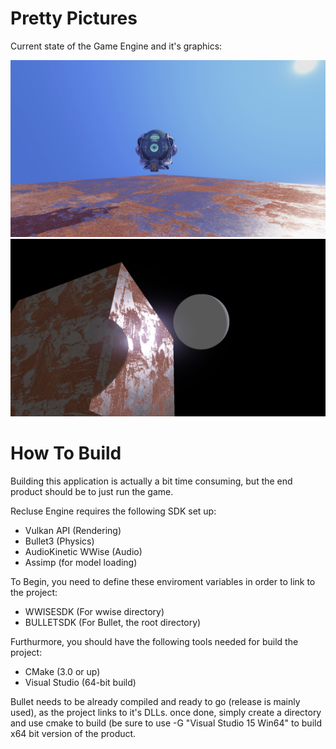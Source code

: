 # Pretty Pictures
Current state of the Game Engine and it's graphics:

![alt tag](https://raw.githubusercontent.com/Cheezboiger/Recluse-Game/master/Regression/Shaders/Helmet.png)
![alt tag](https://raw.githubusercontent.com/Cheezboiger/Recluse-Game/master/Regression/Shaders/Moonlight.png)
# How To Build
Building this application is actually a bit time consuming, but the end product should be to just run the game.

Recluse Engine requires the following SDK set up:

- Vulkan API (Rendering)
- Bullet3 (Physics)
- AudioKinetic WWise (Audio)
- Assimp (for model loading)

To Begin, you need to define these enviroment variables in order to link to the project:

- WWISESDK (For wwise directory)
- BULLETSDK (For Bullet, the root directory)

Furthurmore, you should have the following tools needed for build the project:

- CMake (3.0 or up)
- Visual Studio (64-bit build)

Bullet needs to be already compiled and ready to go (release is mainly used), as the project links to it's DLLs.
once done, simply create a directory and use cmake to build (be sure to use -G "Visual Studio 15 Win64" to build
x64 bit version of the product. 
